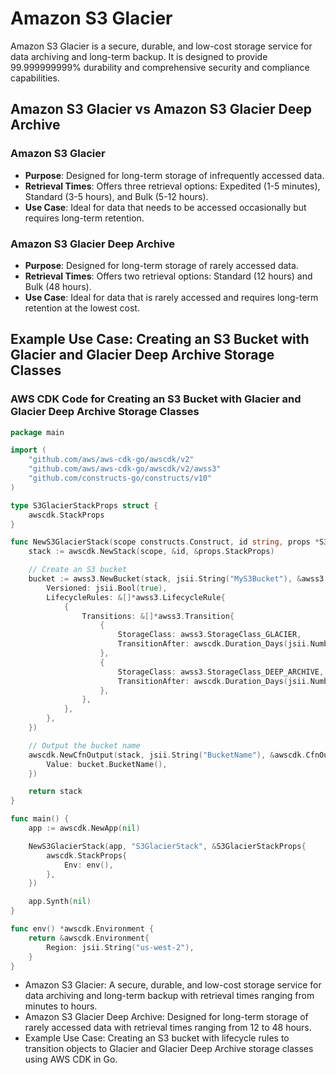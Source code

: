 # Amazon S3 Glacier

Amazon S3 Glacier is a secure, durable, and low-cost storage service for data archiving and long-term backup. It is designed to provide 99.999999999% durability and comprehensive security and compliance capabilities.

## Amazon S3 Glacier vs Amazon S3 Glacier Deep Archive

### Amazon S3 Glacier

- **Purpose**: Designed for long-term storage of infrequently accessed data.
- **Retrieval Times**: Offers three retrieval options: Expedited (1-5 minutes), Standard (3-5 hours), and Bulk (5-12 hours).
- **Use Case**: Ideal for data that needs to be accessed occasionally but requires long-term retention.

### Amazon S3 Glacier Deep Archive

- **Purpose**: Designed for long-term storage of rarely accessed data.
- **Retrieval Times**: Offers two retrieval options: Standard (12 hours) and Bulk (48 hours).
- **Use Case**: Ideal for data that is rarely accessed and requires long-term retention at the lowest cost.

## Example Use Case: Creating an S3 Bucket with Glacier and Glacier Deep Archive Storage Classes

### AWS CDK Code for Creating an S3 Bucket with Glacier and Glacier Deep Archive Storage Classes

```go
package main

import (
    "github.com/aws/aws-cdk-go/awscdk/v2"
    "github.com/aws/aws-cdk-go/awscdk/v2/awss3"
    "github.com/constructs-go/constructs/v10"
)

type S3GlacierStackProps struct {
    awscdk.StackProps
}

func NewS3GlacierStack(scope constructs.Construct, id string, props *S3GlacierStackProps) awscdk.Stack {
    stack := awscdk.NewStack(scope, &id, &props.StackProps)

    // Create an S3 bucket
    bucket := awss3.NewBucket(stack, jsii.String("MyS3Bucket"), &awss3.BucketProps{
        Versioned: jsii.Bool(true),
        LifecycleRules: &[]*awss3.LifecycleRule{
            {
                Transitions: &[]*awss3.Transition{
                    {
                        StorageClass: awss3.StorageClass_GLACIER,
                        TransitionAfter: awscdk.Duration_Days(jsii.Number(30)),
                    },
                    {
                        StorageClass: awss3.StorageClass_DEEP_ARCHIVE,
                        TransitionAfter: awscdk.Duration_Days(jsii.Number(180)),
                    },
                },
            },
        },
    })

    // Output the bucket name
    awscdk.NewCfnOutput(stack, jsii.String("BucketName"), &awscdk.CfnOutputProps{
        Value: bucket.BucketName(),
    })

    return stack
}

func main() {
    app := awscdk.NewApp(nil)

    NewS3GlacierStack(app, "S3GlacierStack", &S3GlacierStackProps{
        awscdk.StackProps{
            Env: env(),
        },
    })

    app.Synth(nil)
}

func env() *awscdk.Environment {
    return &awscdk.Environment{
        Region: jsii.String("us-west-2"),
    }
}

```
- Amazon S3 Glacier: A secure, durable, and low-cost storage service for data archiving and long-term backup with retrieval times ranging from minutes to hours.
- Amazon S3 Glacier Deep Archive: Designed for long-term storage of rarely accessed data with retrieval times ranging from 12 to 48 hours.
- Example Use Case: Creating an S3 bucket with lifecycle rules to transition objects to Glacier and Glacier Deep Archive storage classes using AWS CDK in Go.
